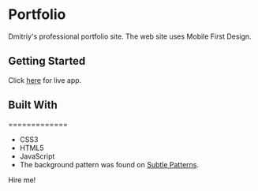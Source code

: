 # Portfolio
Dmitriy's professional portfolio site. The web site uses Mobile First Design. 

## Getting Started
Click [here](https://dmitriyaloyts.github.io/Portfolio/) for live app.

## Built With
=============
* CSS3
* HTML5
* JavaScript
* The background pattern was found on [Subtle Patterns](https://subtlepatterns.com/). 

Hire me!